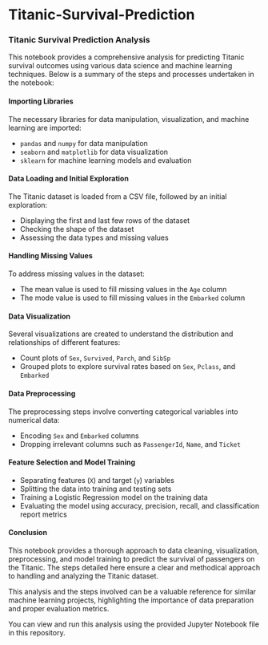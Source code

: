 # Titanic-Survival-Prediction 
### Titanic Survival Prediction Analysis

This notebook provides a comprehensive analysis for predicting Titanic survival outcomes using various data science and machine learning techniques. Below is a summary of the steps and processes undertaken in the notebook:

#### Importing Libraries
The necessary libraries for data manipulation, visualization, and machine learning are imported:
- `pandas` and `numpy` for data manipulation
- `seaborn` and `matplotlib` for data visualization
- `sklearn` for machine learning models and evaluation

#### Data Loading and Initial Exploration
The Titanic dataset is loaded from a CSV file, followed by an initial exploration:
- Displaying the first and last few rows of the dataset
- Checking the shape of the dataset
- Assessing the data types and missing values

#### Handling Missing Values
To address missing values in the dataset:
- The mean value is used to fill missing values in the `Age` column
- The mode value is used to fill missing values in the `Embarked` column

#### Data Visualization
Several visualizations are created to understand the distribution and relationships of different features:
- Count plots of `Sex`, `Survived`, `Parch`, and `SibSp`
- Grouped plots to explore survival rates based on `Sex`, `Pclass`, and `Embarked`

#### Data Preprocessing
The preprocessing steps involve converting categorical variables into numerical data:
- Encoding `Sex` and `Embarked` columns
- Dropping irrelevant columns such as `PassengerId`, `Name`, and `Ticket`

#### Feature Selection and Model Training
- Separating features (`X`) and target (`y`) variables
- Splitting the data into training and testing sets
- Training a Logistic Regression model on the training data
- Evaluating the model using accuracy, precision, recall, and classification report metrics

#### Conclusion
This notebook provides a thorough approach to data cleaning, visualization, preprocessing, and model training to predict the survival of passengers on the Titanic. The steps detailed here ensure a clear and methodical approach to handling and analyzing the Titanic dataset.

This analysis and the steps involved can be a valuable reference for similar machine learning projects, highlighting the importance of data preparation and proper evaluation metrics.

You can view and run this analysis using the provided Jupyter Notebook file in this repository.
